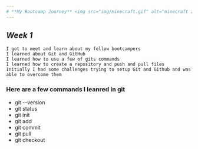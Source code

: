 ```yaml
---
# **My Bootcamp Journey** <img src="img/minecraft.gif" alt="minecraft zombie riding a chicken gif" width="75">  
---
```

## ***Week 1***  
```
I got to meet and learn about my fellow bootcampers
I learned about Git and GitHub
I learned how to use a few of gits commands
I learned how to create a repository and push and pull files
Initially I had some challenges trying to setup Git and Github and was able to overcome them
```
### Here are a few commands I leanred in git
 - git --version
 - git status
 - git init
 - git add
 - git commit
 - git pull
 - git checkout


